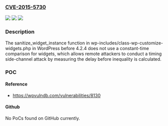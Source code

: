 ### [CVE-2015-5730](https://cve.mitre.org/cgi-bin/cvename.cgi?name=CVE-2015-5730)
![](https://img.shields.io/static/v1?label=Product&message=n%2Fa&color=blue)
![](https://img.shields.io/static/v1?label=Version&message=n%2Fa&color=blue)
![](https://img.shields.io/static/v1?label=Vulnerability&message=n%2Fa&color=brighgreen)

### Description

The sanitize_widget_instance function in wp-includes/class-wp-customize-widgets.php in WordPress before 4.2.4 does not use a constant-time comparison for widgets, which allows remote attackers to conduct a timing side-channel attack by measuring the delay before inequality is calculated.

### POC

#### Reference
- https://wpvulndb.com/vulnerabilities/8130

#### Github
No PoCs found on GitHub currently.

